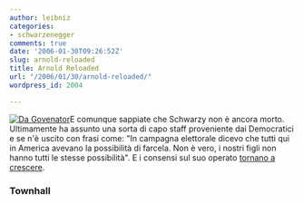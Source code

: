 ```yaml
---
author: leibniz
categories:
- schwarzenegger
comments: true
date: '2006-01-30T09:26:52Z'
slug: arnold-reloaded
title: Arnold Reloaded
url: "/2006/01/30/arnold-reloaded/"
wordpress_id: 2004

---
```

[![Da Govenator](http://static.flickr.com/39/89916478_c653453fd0_t.jpg)](http://www.flickr.com/photos/leibniz/89916478/)E comunque sappiate che Schwarzy non è ancora morto. Ultimamente ha assunto una sorta di capo staff proveniente dai Democratici e se n'è uscito con frasi come: "In campagna elettorale dicevo che tutti qui in America avevano la possibilità di farcela. Non è vero, i nostri figli non hanno tutti le stesse possibilità". E i consensi sul suo operato [tornano a crescere](http://www.townhall.com/news/ap/online/headlines/D8FCA7P88.html).


### Townhall
